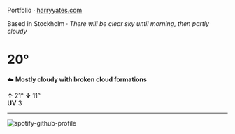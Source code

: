 Portfolio · [harryyates.com](https://harryyates.com)

<!-- WEATHER_START -->
Based in Stockholm · *There will be clear sky until morning, then partly cloudy*

# 20°
☁️ **Mostly cloudy with broken cloud formations**

**↑** 21° **↓** 11°  
**UV** 3

---
<!-- WEATHER_END -->

<p align="left">
  <a>
    <img src="https://spotify-github-profile.kittinanx.com/api/view?uid=bigbello&cover_image=true&theme=natemoo-re&show_offline=true&background_color=121212&interchange=false&bar_color=53b14f&bar_color_cover=false" alt="spotify-github-profile">
  </a>
</p>